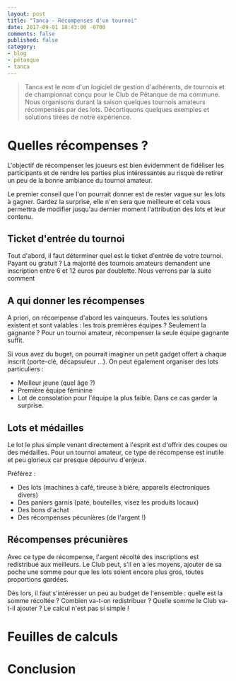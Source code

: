 ```yaml
---
layout: post
title: "Tanca - Récompenses d'un tournoi"
date: 2017-09-01 18:43:00 -0700
comments: false
published: false
category:
- blog
- pétanque
- tanca
---
```


> Tanca est le nom d'un logiciel de gestion d'adhérents, de tournois et de championnat conçu pour le Club de Pétanque de ma commune. Nous organisons durant la saison
quelques tournois amateurs récompensés par des lots. Décortiquons quelques exemples et solutions tirées de notre expérience.

# Quelles récompenses ?

L'objectif de récompenser les joueurs est bien évidemment de fidéliser les participants et de rendre les parties plus intéressantes au risque de retirer un peu de la bonne
ambiance du tournoi amateur.

Le premier conseil que l'on pourrait donner est de rester vague sur les lots à gagner. Gardez la surprise, elle n'en sera que meilleure et cela vous permettra de modifier
jusqu'au dernier moment l'attribution des lots et leur contenu.

## Ticket d'entrée du tournoi

Tout d'abord, il faut déterminer quel est le ticket d'entrée de votre tournoi. Payant ou gratuit ? La majorité des tournois amateurs demandent une inscription entre 6 et
12 euros par doublette. Nous verrons par la suite comment

## A qui donner les récompenses

A priori, on récompense d'abord les vainqueurs. Toutes les solutions existent et sont valables : les trois premières équipes ? Seulement la gagnante ? Pour un tournoi
amateur, récompenser la seule équipe gagnante suffit.

Si vous avez du buget, on pourrait imaginer un petit gadget offert à chaque inscrit (porte-clé, décapsuleur ...). On peut également organiser des lots particuliers :

  * Meilleur jeune (quel âge ?)
  * Première équipe féminine
  * Lot de consolation pour l'équipe la plus faible. Dans ce cas garder la surprise.

## Lots et médailles

Le lot le plus simple venant directement à l'esprit est d'offrir des coupes ou des médailles. Pour un tournoi amateur, ce type de récompense est inutile et peu glorieux car presque
dépourvu d'enjeux.

Préférez :

  * Des lots (machines à café, tireuse à bière, appareils électroniques divers)
  * Des paniers garnis (paté, bouteilles, visez les produits locaux)
  * Des bons d'achat
  * Des récompenses pécunières (de l'argent !)

## Récompenses précunières

Avec ce type de récompense, l'argent récolté des inscriptions est redistribué aux meilleurs. Le Club peut, s'il en a les moyens, ajouter de sa poche une somme pour que les lots
soient encore plus gros, toutes proportions gardées.

Dès lors, il faut s'intéresser un peu au budget de l'ensemble : quelle est la somme récoltée ? Combien va-t-on redistribuer ? Quelle somme le Club va-t-il ajouter ? Le calcul n'est pas si
simple !

# Feuilles de calculs



# Conclusion
